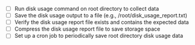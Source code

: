 - [ ] Run disk usage command on root directory to collect data
- [ ] Save the disk usage output to a file (e.g., /root/disk_usage_report.txt)
- [ ] Verify the disk usage report file exists and contains the expected data
- [ ] Compress the disk usage report file to save storage space
- [ ] Set up a cron job to periodically save root directory disk usage data